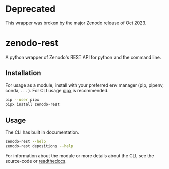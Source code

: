 # Deprecated
This wrapper was broken by the major Zenodo release of Oct 2023.

# zenodo-rest

A python wrapper of Zenodo's REST API for python and the command line.

## Installation

For usage as a module, install with your preferred env manager (pip, pipenv, conda, . . . ).
For CLI usage [pipx](https://pypa.github.io/pipx/) is recommended.

``` bash
pip --user pipx
pipx install zenodo-rest
```

## Usage

The CLI has built in documentation. 
``` bash
zenodo-rest --help
zenodo-rest depositions --help
```

For information about the module or more details about the CLI, see the source-code or [readthedocs](https://zenodo-rest.readthedocs.io/en/latest/zenodo_rest.depositions.html).

